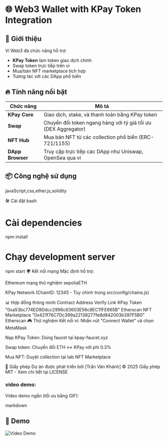 # 🌐 Web3 Wallet with KPay Token Integration



## 🚀 Giới thiệu
Ví Web3 đa chức năng hỗ trợ:
- **KPay Token** làm token giao dịch chính
- Swap token trực tiếp trên ví
- Mua/bán NFT marketplace tích hợp
- Tương tác với các DApp phổ biến

## 🔥 Tính năng nổi bật
| Chức năng       | Mô tả                                                                 |
|----------------|---------------------------------------------------------------------|
| **KPay Core**  | Giao dịch, stake, và thanh toán bằng KPay token                    |
| **Swap**       | Chuyển đổi token ngang hàng với tỷ giá tối ưu (DEX Aggregator)     |
| **NFT Hub**    | Mua bán NFT từ các collection phổ biến (ERC-721/1155)              |
| **DApp Browser**| Truy cập trực tiếp các DApp như Uniswap, OpenSea qua ví            |

## 📦 Công nghệ sử dụng
javaScript,css,ether.js,solidity

🛠 Cài đặt
bash

# Cài dependencies
npm install

# Chạy development server
npm start
🌍 Kết nối mạng
Mặc định hỗ trợ:

Ethereum mạng thử nghiệm sepoliaETH


KPay Network (ChainID: 12345 - Tùy chỉnh trong src/config/chains.js)

📊 Hợp đồng thông minh
Contract	Address	Verify Link
KPay Token	"0xa53bc774ED9Ddcc2996c63603E56c8EC11FE665B" Etherscan
NFT Marketplace	"0x421f76C7Dc399a22138277fe8d842003b397F5B0"	Etherscan
🎮 Thử nghiệm
Kết nối ví: Nhấn nút "Connect Wallet" và chọn MetaMask

Nạp KPay Token: Dùng faucet tại kpay-faucet.xyz

Swap token: Chuyển đổi ETH ↔ KPay với phí 0.3%

Mua NFT: Duyệt collection tại tab NFT Marketplace

📜 Giấy phép
Dự án được phát triển bởi [Trần Văn Khánh] © 2025
Giấy phép MIT - Xem chi tiết tại LICENSE


### video demo:

Video demo ngắn (tối ưu bằng GIF):

markdown
## 🎥 Demo
![Video Demo](assets/demo.gif)


